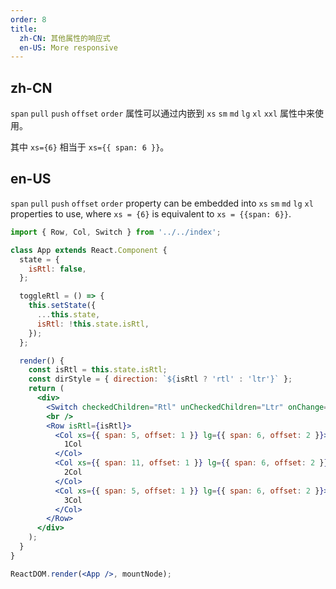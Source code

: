 ```yaml
---
order: 8
title:
  zh-CN: 其他属性的响应式
  en-US: More responsive
---
```


## zh-CN

`span` `pull` `push` `offset` `order` 属性可以通过内嵌到 `xs` `sm` `md` `lg` `xl` `xxl` 属性中来使用。

其中 `xs={6}` 相当于 `xs={{ span: 6 }}`。

## en-US

`span` `pull` `push` `offset` `order` property can be embedded into `xs` `sm` `md` `lg` `xl` properties to use, where `xs = {6}` is equivalent to `xs = {{span: 6}}`.

```jsx
import { Row, Col, Switch } from '../../index';

class App extends React.Component {
  state = {
    isRtl: false,
  };

  toggleRtl = () => {
    this.setState({
      ...this.state,
      isRtl: !this.state.isRtl,
    });
  };

  render() {
    const isRtl = this.state.isRtl;
    const dirStyle = { direction: `${isRtl ? 'rtl' : 'ltr'}` };
    return (
      <div>
        <Switch checkedChildren="Rtl" unCheckedChildren="Ltr" onChange={this.toggleRtl} />
        <br />
        <Row isRtl={isRtl}>
          <Col xs={{ span: 5, offset: 1 }} lg={{ span: 6, offset: 2 }}>
            1Col
          </Col>
          <Col xs={{ span: 11, offset: 1 }} lg={{ span: 6, offset: 2 }}>
            2Col
          </Col>
          <Col xs={{ span: 5, offset: 1 }} lg={{ span: 6, offset: 2 }}>
            3Col
          </Col>
        </Row>
      </div>
    );
  }
}

ReactDOM.render(<App />, mountNode);
```
